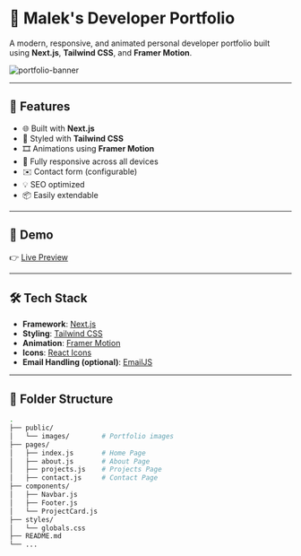 # 🚀 Malek's Developer Portfolio

A modern, responsive, and animated personal developer portfolio built using **Next.js**, **Tailwind CSS**, and **Framer Motion**.

![portfolio-banner](https://your-image-link.com/banner.png)

---

## 📌 Features

- 🌐 Built with **Next.js**
- 🎨 Styled with **Tailwind CSS**
- 🎞️ Animations using **Framer Motion**
- 📱 Fully responsive across all devices
- ✉️ Contact form (configurable)
- 💡 SEO optimized
- 📦 Easily extendable

---

## 📸 Demo

👉 [Live Preview](https://your-portfolio-link.com)

---

## 🛠️ Tech Stack

- **Framework**: [Next.js](https://nextjs.org/)
- **Styling**: [Tailwind CSS](https://tailwindcss.com/)
- **Animation**: [Framer Motion](https://www.framer.com/motion/)
- **Icons**: [React Icons](https://react-icons.github.io/react-icons/)
- **Email Handling (optional)**: [EmailJS](https://www.emailjs.com/)

---

## 📁 Folder Structure

```bash
.
├── public/
│   └── images/        # Portfolio images
├── pages/
│   ├── index.js       # Home Page
│   ├── about.js       # About Page
│   ├── projects.js    # Projects Page
│   ├── contact.js     # Contact Page
├── components/
│   ├── Navbar.js
│   ├── Footer.js
│   └── ProjectCard.js
├── styles/
│   └── globals.css
├── README.md
└── ...
